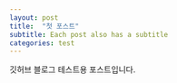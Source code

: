```yaml
---
layout: post
title:  "첫 포스트"
subtitle: Each post also has a subtitle
categories: test
---
```


깃허브 블로그 테스트용 포스트입니다.